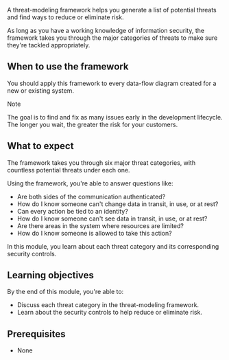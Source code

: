 A threat-modeling framework helps you generate a list of potential threats and find ways to reduce or eliminate risk.

As long as you have a working knowledge of information security, the framework takes you through the major categories of threats to make sure they're tackled appropriately.

## When to use the framework

You should apply this framework to every data-flow diagram created for a new or existing system.

> [!NOTE]
> The goal is to find and fix as many issues early in the development lifecycle. The longer you wait, the greater the risk for your customers.

## What to expect

The framework takes you through six major threat categories, with countless potential threats under each one.

Using the framework, you're able to answer questions like:

- Are both sides of the communication authenticated?
- How do I know someone can't change data in transit, in use, or at rest?
- Can every action be tied to an identity?
- How do I know someone can't see data in transit, in use, or at rest?
- Are there areas in the system where resources are limited?
- How do I know someone is allowed to take this action?

In this module, you learn about each threat category and its corresponding security controls.

## Learning objectives

By the end of this module, you're able to:

- Discuss each threat category in the threat-modeling framework.
- Learn about the security controls to help reduce or eliminate risk.

## Prerequisites

- None
